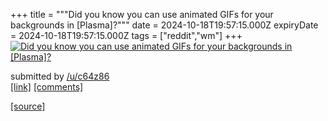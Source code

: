 +++
title = """Did you know you can use animated GIFs for your backgrounds in [Plasma]?"""
date = 2024-10-18T19:57:15.000Z
expiryDate = 2024-10-18T19:57:15.000Z
tags = ["reddit","wm"]
+++
[![Did you know you can use animated GIFs for your backgrounds in [Plasma]?](https://preview.redd.it/uqbxlh0dlkvd1.png?width=640&crop=smart&auto=webp&s=99b8f7a08cffec2288c7563905be6f7d8353e2a0 "Did you know you can use animated GIFs for your backgrounds in [Plasma]?")](https://www.reddit.com/r/unixporn/comments/1g6r6m5/did_you_know_you_can_use_animated_gifs_for_your/)

submitted by [/u/c64z86](https://www.reddit.com/user/c64z86)  
[\[link\]](https://i.redd.it/uqbxlh0dlkvd1.png) [\[comments\]](https://www.reddit.com/r/unixporn/comments/1g6r6m5/did_you_know_you_can_use_animated_gifs_for_your/)

[[source]](https://www.reddit.com/r/unixporn/comments/1g6r6m5/did_you_know_you_can_use_animated_gifs_for_your/)
